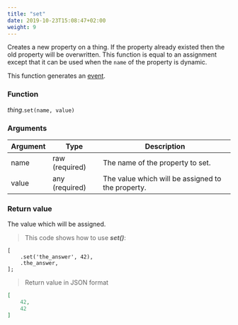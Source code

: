 ```yaml
---
title: "set"
date: 2019-10-23T15:08:47+02:00
weight: 9
---
```


Creates a new property on a thing. If the property already existed then the old
property will be overwritten. This function is equal to an assignment except that
it can be used when the `name` of the property is dynamic.

This function generates an [event](../../../events).

### Function
*thing*.`set(name, value)`

### Arguments
Argument | Type | Description
-------- | ---- | -----------
name | raw (required) | The name of the property to set.
value | any (required)  | The value which will be assigned to the property.

### Return value
The value which will be assigned.

> This code shows how to use ***set()***:

```thingsdb,json_response
[
    .set('the_answer', 42),
    .the_answer,
];
```

> Return value in JSON format

```json
[
    42,
    42
]
```
